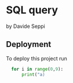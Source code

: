 
# SQL query

by Davide Seppi




## Deployment

To deploy this project run

```python
  for i in range(0,9):
      print("a)
```

